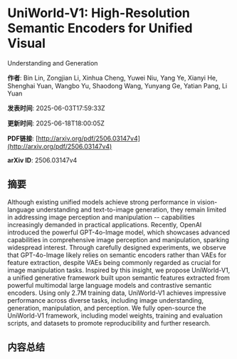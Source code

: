 # UniWorld-V1: High-Resolution Semantic Encoders for Unified Visual
  Understanding and Generation

**作者**: Bin Lin, Zongjian Li, Xinhua Cheng, Yuwei Niu, Yang Ye, Xianyi He, Shenghai Yuan, Wangbo Yu, Shaodong Wang, Yunyang Ge, Yatian Pang, Li Yuan

**发表时间**: 2025-06-03T17:59:33Z

**更新时间**: 2025-06-18T18:00:05Z

**PDF链接**: [http://arxiv.org/pdf/2506.03147v4](http://arxiv.org/pdf/2506.03147v4)

**arXiv ID**: 2506.03147v4

## 摘要

Although existing unified models achieve strong performance in
vision-language understanding and text-to-image generation, they remain limited
in addressing image perception and manipulation -- capabilities increasingly
demanded in practical applications. Recently, OpenAI introduced the powerful
GPT-4o-Image model, which showcases advanced capabilities in comprehensive
image perception and manipulation, sparking widespread interest. Through
carefully designed experiments, we observe that GPT-4o-Image likely relies on
semantic encoders rather than VAEs for feature extraction, despite VAEs being
commonly regarded as crucial for image manipulation tasks. Inspired by this
insight, we propose UniWorld-V1, a unified generative framework built upon
semantic features extracted from powerful multimodal large language models and
contrastive semantic encoders. Using only 2.7M training data, UniWorld-V1
achieves impressive performance across diverse tasks, including image
understanding, generation, manipulation, and perception. We fully open-source
the UniWorld-V1 framework, including model weights, training and evaluation
scripts, and datasets to promote reproducibility and further research.

## 内容总结



